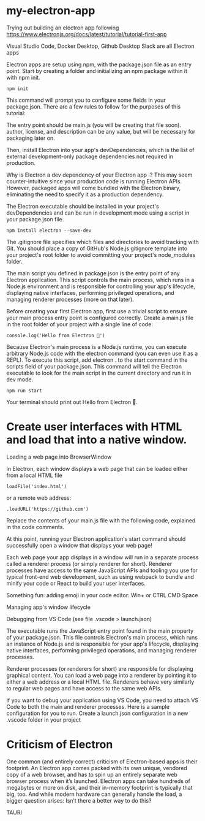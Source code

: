 # my-electron-app
Trying out building an electron app following https://www.electronjs.org/docs/latest/tutorial/tutorial-first-app

Visual Studio Code, Docker Desktop, Github Desktop Slack are all Electron apps

Electron apps are setup using npm, with the package.json file as an entry point. Start by creating a folder and initializing an npm package within it with npm init.
```shell script
npm init
```

This command will prompt you to configure some fields in your package.json. There are a few rules to follow for the purposes of this tutorial:

The entry point should be main.js (you will be creating that file soon).
author, license, and description can be any value, but will be necessary for packaging later on.

Then, install Electron into your app's devDependencies, which is the list of external development-only package dependencies not required in production.

Why is Electron a dev dependency of your Electron app :?
This may seem counter-intuitive since your production code is running Electron APIs. However, packaged apps will come bundled with the Electron binary, eliminating the need to specify it as a production dependency.

The Electron executable should be installed in your project's devDependencies and can be run in development mode using a script in your package.json file.

```shell script
npm install electron --save-dev
```

The .gitignore file specifies which files and directories to avoid tracking with Git. You should place a copy of GitHub's Node.js gitignore template into your project's root folder to avoid committing your project's node_modules folder.

The main script you defined in package.json is the entry point of any Electron application. This script controls the main process, which runs in a Node.js environment and is responsible for controlling your app's lifecycle, displaying native interfaces, performing privileged operations, and managing renderer processes (more on that later).

Before creating your first Electron app, first use a trivial script to ensure your main process entry point is configured correctly. Create a main.js file in the root folder of your project with a single line of code:

``` shell script
console.log('Hello from Electron 👋')
```
Because Electron's main process is a Node.js runtime, you can execute arbitrary Node.js code with the electron command (you can even use it as a REPL). To execute this script, add electron . to the start command in the scripts field of your package.json. This command will tell the Electron executable to look for the main script in the current directory and run it in dev mode.

``` shell script
npm run start
```

Your terminal should print out Hello from Electron 👋. 

# Create user interfaces with HTML and load that into a native window.

Loading a web page into BrowserWindow

In Electron, each window displays a web page that can be loaded either from a local HTML file
```shell script
loadFile('index.html')
```
 or a remote web address:
 ```shell script
 .loadURL('https://github.com')
 ```

Replace the contents of your main.js file with the following code, explained in the code comments.

At this point, running your Electron application's start command should successfully open a window that displays your web page!

Each web page your app displays in a window will run in a separate process called a renderer process (or simply renderer for short). Renderer processes have access to the same JavaScript APIs and tooling you use for typical front-end web development, such as using webpack to bundle and minify your code or React to build your user interfaces.

Something fun: adding emoji in your code editor: Win+ or CTRL CMD Space

Managing app's window lifecycle

Debugging from VS Code (see file .vscode > launch.json)

The executable runs the JavaScript entry point found in the main property of your package.json. This file controls Electron's main process, which runs an instance of Node.js and is responsible for your app's lifecycle, displaying native interfaces, performing privileged operations, and managing renderer processes.

Renderer processes (or renderers for short) are responsible for displaying graphical content. You can load a web page into a renderer by pointing it to either a web address or a local HTML file. Renderers behave very similarly to regular web pages and have access to the same web APIs.

If you want to debug your application using VS Code, you need to attach VS Code to both the main and renderer processes. Here is a sample configuration for you to run. Create a launch.json configuration in a new .vscode folder in your project

# Criticism of Electron

One common (and entirely correct) criticism of Electron-based apps is their footprint. An Electron app comes packed with its own unique, vendored copy of a web browser, and has to spin up an entirely separate web browser process when it’s launched. Electron apps can take hundreds of megabytes or more on disk, and their in-memory footprint is typically that big, too. And while modern hardware can generally handle the load, a bigger question arises: Isn’t there a better way to do this?

TAURI